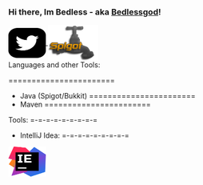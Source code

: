 ### Hi there, Im Bedless - aka [Bedlessgod][youtube]!
<!DOCTYPE HTML>
<html>
<div class="images">
<a href="https://twitter.com/Bedlesssgod" target="_blank">
 <img align="center" alt="twitter.com" src="./twitter.svg" width="75" height="60">
</a>
 
<a href="https://www.spigotmc.org/resources/authors/bedlesssgod.1144926/">
<img align="center" alt="spigot.com" width="100" src="./spigot.png" />
</a>

 </div>
</html>

<a align="left">
Languages and other Tools: 
 
 =======================
 - Java (Spigot/Bukkit)
 =======================
 - Maven 
 =======================
 
Tools:
 =-=-=-=-=-=-=-=-=
 - IntelliJ Idea:
 =-=-=-=-=-=-=-=-=
 
 <a href="https://www.jetbrains.com/idea/" target="_blank">
 <img align="center" alt="twitter.com" src="./idea.svg" width="75" height="60">
</a>
</a>

[youtube]: https://www.youtube.com/channel/UCf4GeEdUXZQsGjN5XBgdm-Q
[spigot]: https://www.spigotmc.org/resources/authors/bedlesssgod.1144926/
[Download]: https://www.jetbrains.com/idea/download
